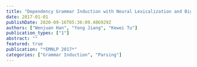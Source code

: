 ```yaml
---
title: "Dependency Grammar Induction with Neural Lexicalization and Big Training Data"
date: 2017-01-01
publishDate: 2020-09-16T05:36:09.486929Z
authors: ["Wenjuan Han", "Yong Jiang", "Kewei Tu"]
publication_types: ["1"]
abstract: ""
featured: true
publication: "*EMNLP 2017*"
categories: ["Grammar Induction", "Parsing"]
---
```


